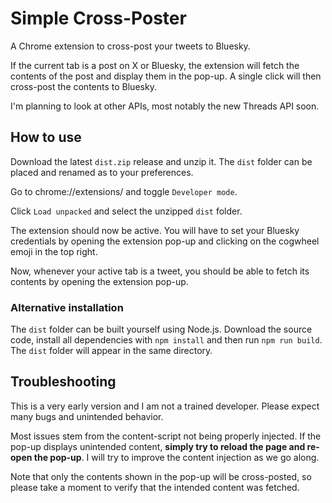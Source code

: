 # Simple Cross-Poster

A Chrome extension to cross-post your tweets to Bluesky.

If the current tab is a post on X or Bluesky, the extension will fetch the contents of the post and display them in the pop-up. A single click will then cross-post the contents to Bluesky.

I'm planning to look at other APIs, most notably the new Threads API soon.

## How to use

Download the latest `dist.zip` release and unzip it. The `dist` folder can be placed and renamed as to your preferences.

Go to chrome://extensions/ and toggle `Developer mode`.

Click `Load unpacked` and select the unzipped `dist` folder.

The extension should now be active. You will have to set your Bluesky credentials by opening the extension pop-up and clicking on the cogwheel emoji in the top right.

Now, whenever your active tab is a tweet, you should be able to fetch its contents by opening the extension pop-up.

### Alternative installation

The `dist` folder can be built yourself using Node.js.
Download the source code, install all dependencies with `npm install` and then run `npm run build`. The `dist` folder will appear in the same directory.

## Troubleshooting

This is a very early version and I am not a trained developer. Please expect many bugs and unintended behavior.

Most issues stem from the content-script not being properly injected. If the pop-up displays unintended content, **simply try to reload the page and re-open the pop-up**. I will try to improve the content injection as we go along.

Note that only the contents shown in the pop-up will be cross-posted, so please take a moment to verify that the intended content was fetched.